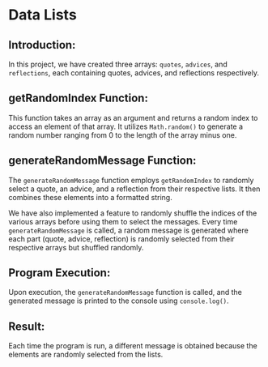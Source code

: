 # Data Lists

## Introduction:

In this project, we have created three arrays: `quotes`, `advices`, and `reflections`, each containing quotes, advices, and reflections respectively.

## getRandomIndex Function:

This function takes an array as an argument and returns a random index to access an element of that array. It utilizes `Math.random()` to generate a random number ranging from 0 to the length of the array minus one.

## generateRandomMessage Function:

The `generateRandomMessage` function employs `getRandomIndex` to randomly select a quote, an advice, and a reflection from their respective lists. It then combines these elements into a formatted string.

We have also implemented a feature to randomly shuffle the indices of the various arrays before using them to select the messages. Every time `generateRandomMessage` is called, a random message is generated where each part (quote, advice, reflection) is randomly selected from their respective arrays but shuffled randomly.

## Program Execution:

Upon execution, the `generateRandomMessage` function is called, and the generated message is printed to the console using `console.log()`.

## Result:

Each time the program is run, a different message is obtained because the elements are randomly selected from the lists.
